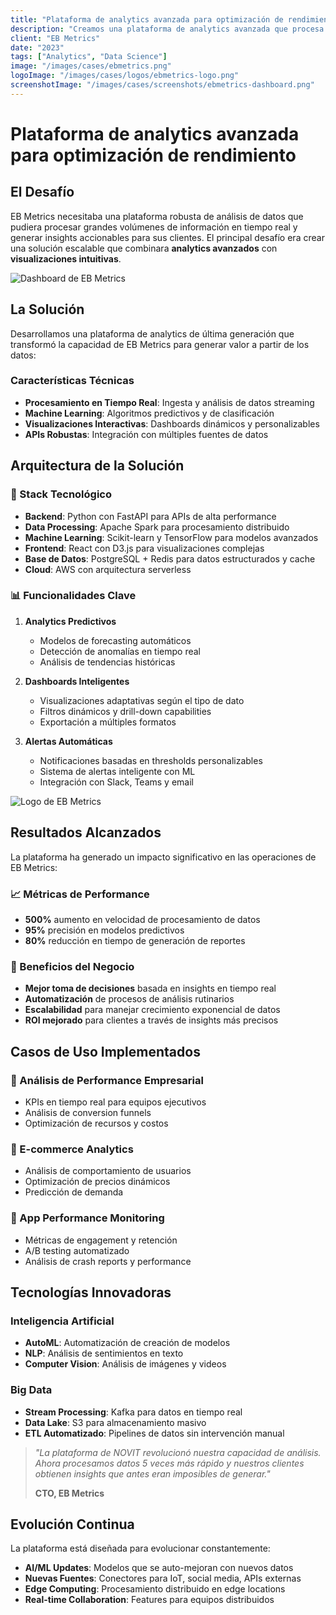 ```yaml
---
title: "Plataforma de analytics avanzada para optimización de rendimiento"
description: "Creamos una plataforma de analytics avanzada que procesa datos en tiempo real y genera insights accionables para la optimización del rendimiento empresarial."
client: "EB Metrics"
date: "2023"
tags: ["Analytics", "Data Science"]
image: "/images/cases/ebmetrics.png"
logoImage: "/images/cases/logos/ebmetrics-logo.png"
screenshotImage: "/images/cases/screenshots/ebmetrics-dashboard.png"
---
```


# Plataforma de analytics avanzada para optimización de rendimiento

## El Desafío

EB Metrics necesitaba una plataforma robusta de análisis de datos que pudiera procesar grandes volúmenes de información en tiempo real y generar insights accionables para sus clientes. El principal desafío era crear una solución escalable que combinara **analytics avanzados** con **visualizaciones intuitivas**.

![Dashboard de EB Metrics](/images/cases/screenshots/ebmetrics-dashboard.png)

## La Solución

Desarrollamos una plataforma de analytics de última generación que transformó la capacidad de EB Metrics para generar valor a partir de los datos:

### Características Técnicas

- **Procesamiento en Tiempo Real**: Ingesta y análisis de datos streaming
- **Machine Learning**: Algoritmos predictivos y de clasificación
- **Visualizaciones Interactivas**: Dashboards dinámicos y personalizables
- **APIs Robustas**: Integración con múltiples fuentes de datos

## Arquitectura de la Solución

### 🔧 Stack Tecnológico

- **Backend**: Python con FastAPI para APIs de alta performance
- **Data Processing**: Apache Spark para procesamiento distribuido
- **Machine Learning**: Scikit-learn y TensorFlow para modelos avanzados
- **Frontend**: React con D3.js para visualizaciones complejas
- **Base de Datos**: PostgreSQL + Redis para datos estructurados y cache
- **Cloud**: AWS con arquitectura serverless

### 📊 Funcionalidades Clave

1. **Analytics Predictivos**
   - Modelos de forecasting automáticos
   - Detección de anomalías en tiempo real
   - Análisis de tendencias históricas

2. **Dashboards Inteligentes**
   - Visualizaciones adaptativas según el tipo de dato
   - Filtros dinámicos y drill-down capabilities
   - Exportación a múltiples formatos

3. **Alertas Automáticas**
   - Notificaciones basadas en thresholds personalizables
   - Sistema de alertas inteligente con ML
   - Integración con Slack, Teams y email

![Logo de EB Metrics](/images/cases/logos/ebmetrics-logo.png)

## Resultados Alcanzados

La plataforma ha generado un impacto significativo en las operaciones de EB Metrics:

### 📈 Métricas de Performance

- **500%** aumento en velocidad de procesamiento de datos
- **95%** precisión en modelos predictivos
- **80%** reducción en tiempo de generación de reportes

### 🎯 Beneficios del Negocio

- **Mejor toma de decisiones** basada en insights en tiempo real
- **Automatización** de procesos de análisis rutinarios
- **Escalabilidad** para manejar crecimiento exponencial de datos
- **ROI mejorado** para clientes a través de insights más precisos

## Casos de Uso Implementados

### 🏢 Análisis de Performance Empresarial
- KPIs en tiempo real para equipos ejecutivos
- Análisis de conversion funnels
- Optimización de recursos y costos

### 🛒 E-commerce Analytics
- Análisis de comportamiento de usuarios
- Optimización de precios dinámicos
- Predicción de demanda

### 📱 App Performance Monitoring
- Métricas de engagement y retención
- A/B testing automatizado
- Análisis de crash reports y performance

## Tecnologías Innovadoras

### Inteligencia Artificial
- **AutoML**: Automatización de creación de modelos
- **NLP**: Análisis de sentimientos en texto
- **Computer Vision**: Análisis de imágenes y videos

### Big Data
- **Stream Processing**: Kafka para datos en tiempo real
- **Data Lake**: S3 para almacenamiento masivo
- **ETL Automatizado**: Pipelines de datos sin intervención manual

> *"La plataforma de NOVIT revolucionó nuestra capacidad de análisis. Ahora procesamos datos 5 veces más rápido y nuestros clientes obtienen insights que antes eran imposibles de generar."*
> 
> **CTO, EB Metrics**

## Evolución Continua

La plataforma está diseñada para evolucionar constantemente:

- **AI/ML Updates**: Modelos que se auto-mejoran con nuevos datos
- **Nuevas Fuentes**: Conectores para IoT, social media, APIs externas
- **Edge Computing**: Procesamiento distribuido en edge locations
- **Real-time Collaboration**: Features para equipos distribuidos